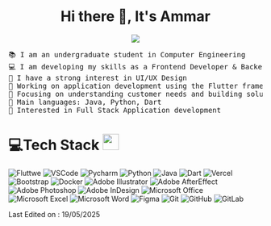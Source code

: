 <h1 align="center"> Hi there 👋, It's Ammar</h1>

<p align="center">
	<a href="https://github.com/Bouaskaoun">
		<img src="https://readme-typing-svg.herokuapp.com/?lines=Programming+Expert;Full+Stack+Developer;Flutter%20|%20TKinter;AI%20|%20ML%20Applications;Always%20developing%20my%20skills&center=true&width=380&height=45">
	</a>
</p>

<pre>
📚 I am an undergraduate student in Computer Engineering
💻 I am developing my skills as a Frontend Developer & Backend Developer | Enthuastic about new technologies
📝 I have a strong interest in UI/UX Design
🔭 Working on application development using the Flutter framework
🌱 Focusing on understanding customer needs and building solutions to make their lives easier
🌟 Main languages: Java, Python, Dart
🚩 Interested in Full Stack Application development
</pre>


# 💻Tech Stack <img src = "https://media2.giphy.com/media/QssGEmpkyEOhBCb7e1/giphy.gif?cid=ecf05e47a0n3gi1bfqntqmob8g9aid1oyj2wr3ds3mg700bl&rid=giphy.gif" width = 32px>


![Fluttwe](https://img.shields.io/badge/Flutter-8A2BE2?style=for-the-badge&logo=flutter&logoColor=white)
![VSCode](https://img.shields.io/badge/Visual_Studio_Code-0078D4?style=for-the-badge&logo=visual%20studio%20code&logoColor=white)
![Pycharm](https://img.shields.io/badge/pycharm-143?style=for-the-badge&logo=pycharm&logoColor=black&color=black&labelColor=green)
![Python](https://img.shields.io/badge/python-darkblue.svg?style=for-the-badge&logo=python&logoColor=white)
![Java](https://img.shields.io/badge/Java-darkorange.svg?style=for-the-badge)
![Dart](https://img.shields.io/badge/Dart-%2331A8FF.svg?style=for-the-badge&logo=dart&logoColor=white)
![Vercel](https://img.shields.io/badge/vercel-%23000000.svg?style=for-the-badge&logo=vercel&logoColor=white)
![Bootstrap](https://img.shields.io/badge/bootstrap-%23430098.svg?style=for-the-badge&logo=bootstrap&logoColor=white)
![Docker](https://img.shields.io/badge/docker-%230db7ed.svg?style=for-the-badge&logo=docker&logoColor=white)
![Adobe Illustrator](https://img.shields.io/badge/adobe_illustrator-%23FF9A00.svg?style=for-the-badge&logo=adobeillustrator&logoColor=white)
![Adobe AfterEffect](https://img.shields.io/badge/adobe_after_effect-%23080860.svg?style=for-the-badge&logo=adobeillustrator&logoColor=white)
![Adobe Photoshop](https://img.shields.io/badge/adobe_photoshop-%2331A8FF.svg?style=for-the-badge&logo=adobephotoshop&logoColor=white)
![Adobe InDesign](https://img.shields.io/badge/adobe_inDesign-%23FF9A00.svg?style=for-the-badge&logo=adobeiindesign&logoColor=white)
![Microsoft Office](https://img.shields.io/badge/Microsoft_Office-D83B01?style=for-the-badge&logo=microsoft-office&logoColor=white)
![Microsoft Excel](https://img.shields.io/badge/Microsoft_Excel-217346?style=for-the-badge&logo=microsoft-excel&logoColor=white)
![Microsoft Word](https://img.shields.io/badge/Microsoft_Word-blue?style=for-the-badge&logo=microsoft-excel&logoColor=white)
![Figma](https://img.shields.io/badge/figma-black.svg?style=for-the-badge&logo=figma&logoColor=red)
![Git](https://img.shields.io/badge/git-%23F05033.svg?style=for-the-badge&logo=git&logoColor=white)
![GitHub](https://img.shields.io/badge/github-%23121011.svg?style=for-the-badge&logo=github&logoColor=white)
![GitLab](https://img.shields.io/badge/gitlab-%23181717.svg?style=for-the-badge&logo=gitlab&logoColor=white)




Last Edited on : 19/05/2025
